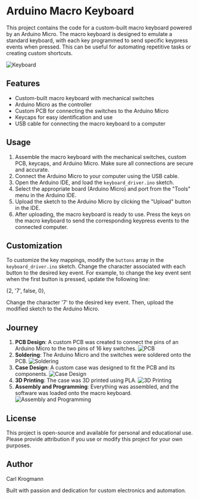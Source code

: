 # Arduino Macro Keyboard

This project contains the code for a custom-built macro keyboard powered by an Arduino Micro. The macro keyboard is designed to emulate a standard keyboard, with each key programmed to send specific keypress events when pressed. This can be useful for automating repetitive tasks or creating custom shortcuts.

![Keyboard](images/orange.jpg)

## Features

- Custom-built macro keyboard with mechanical switches
- Arduino Micro as the controller
- Custom PCB for connecting the switches to the Arduino Micro
- Keycaps for easy identification and use
- USB cable for connecting the macro keyboard to a computer

## Usage

1. Assemble the macro keyboard with the mechanical switches, custom PCB, keycaps, and Arduino Micro. Make sure all connections are secure and accurate.
2. Connect the Arduino Micro to your computer using the USB cable.
3. Open the Arduino IDE, and load the `keyboard_driver.ino` sketch.
4. Select the appropriate board (Arduino Micro) and port from the "Tools" menu in the Arduino IDE.
5. Upload the sketch to the Arduino Micro by clicking the "Upload" button in the IDE.
6. After uploading, the macro keyboard is ready to use. Press the keys on the macro keyboard to send the corresponding keypress events to the connected computer.

## Customization

To customize the key mappings, modify the `buttons` array in the `keyboard_driver.ino` sketch. Change the character associated with each button to the desired key event. For example, to change the key event sent when the first button is pressed, update the following line:

{2, '7', false, 0},

Change the character '7' to the desired key event. Then, upload the modified sketch to the Arduino Micro.

## Journey


1. **PCB Design**: A custom PCB was created to connect the pins of an Arduino Micro to the two pins of 16 key switches.
![PCB](images/pcb.jpg)
2. **Soldering**: The Arduino Micro and the switches were soldered onto the PCB.
![Soldering](images/soldering.jpg)
3. **Case Design**: A custom case was designed to fit the PCB and its components.
![Case Design](images/plan.jpg)
4. **3D Printing**: The case was 3D printed using PLA.
![3D Printing](images/print_grey.jpg)
5. **Assembly and Programming**: Everything was assembled, and the software was loaded onto the macro keyboard.
![Assembly and Programming](images/white.jpg)

## License

This project is open-source and available for personal and educational use. Please provide attribution if you use or modify this project for your own purposes.

## Author

Carl Krogmann

Built with passion and dedication for custom electronics and automation.
